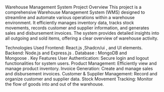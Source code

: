 Warehouse Management System
Project Overview
This project is a comprehensive Warehouse Management System (WMS) designed to streamline and automate various operations within a warehouse environment. It efficiently manages inventory data, tracks stock movements, records customer and supplier information, and generates sales and disbursement invoices. The system provides detailed insights into all outgoing and sold items, offering a clear overview of warehouse activity.

Technologies Used
Frontend:
React.js ,Shadcn/ui , and UI elements.
Backend:
Node.js and
Express.js .
Database :
MongoDB and  
Mongoose .
Key Features
User Authentication: Secure login and logout functionalities for system users.
Product Management: Efficiently view and manage product inventory.
Invoice Generation: Create and manage sales and disbursement invoices.
Customer & Supplier Management: Record and organize customer and supplier data.
Stock Movement Tracking: Monitor the flow of goods into and out of the warehouse.
